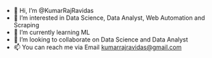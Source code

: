 - 👋 Hi, I’m @KumarRajRavidas
- 👀 I’m interested in Data Science, Data Analyst, Web Automation and Scraping 
- 🌱 I’m currently learning ML
- 💞️ I’m looking to collaborate on Data Science and Data Analyst
- 📫 You can reach me via Email kumarrajravidas@gmail.com

<!---
KumarRajRavidas/KumarRajRavidas is a ✨ special ✨ repository because its `README.md` (this file) appears on your GitHub profile.
You can click the Preview link to take a look at your changes.
--->
